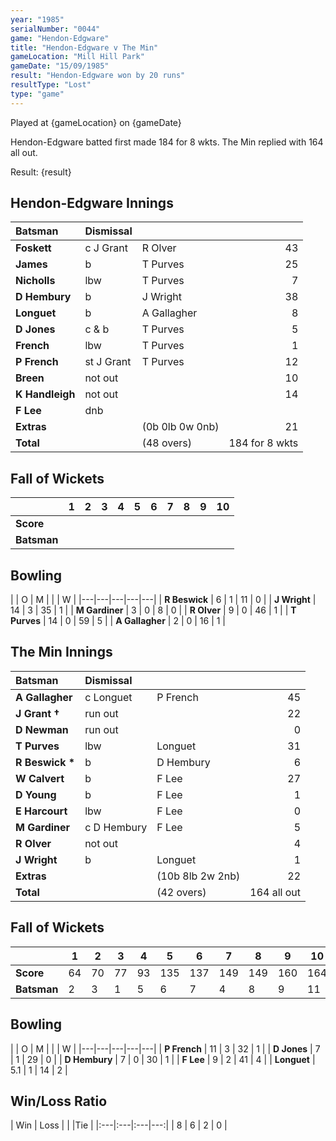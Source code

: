 ```yaml
---
year: "1985"
serialNumber: "0044"
game: "Hendon-Edgware"
title: "Hendon-Edgware v The Min"
gameLocation: "Mill Hill Park"
gameDate: "15/09/1985"
result: "Hendon-Edgware won by 20 runs"
resultType: "Lost"
type: "game"
---
```


Played at {gameLocation} on {gameDate} 

Hendon-Edgware batted first made 184 for 8 wkts. The Min replied with 164 all out.

Result: {result}
 
## Hendon-Edgware Innings

| Batsman | Dismissal |  |  |
|:---|:---|---|---:|
| **Foskett** | c J Grant | R Olver | 43 | 
| **James** | b | T Purves | 25 | 
| **Nicholls** | lbw | T Purves | 7 | 
| **D Hembury** | b | J Wright | 38 | 
| **Longuet** | b | A Gallagher | 8 | 
| **D Jones** | c & b | T Purves | 5 | 
| **French** | lbw | T Purves | 1 | 
| **P French** | st J Grant | T Purves | 12 | 
| **Breen** | not out |  | 10 | 
| **K Handleigh** | not out |  | 14 | 
| **F Lee** | dnb |  |  | 
| **Extras** | | (0b 0lb 0w 0nb) | 21 | 
| **Total** | | (48 overs) | 184 for 8 wkts | 

## Fall of Wickets

| | 1 | 2 | 3 | 4 | 5 | 6 | 7 | 8 | 9 | 10 |
|---|---|---|---|---|---|---|---|---|---|---|
| **Score** |  |  |  |  |  |  |  |  |  |  |
| **Batsman** |  |  |  |  |  |  |  |  |  |  |

## Bowling

| | O | M |  |  | W |
|---|---|---|---|---|
| **R Beswick** | 6 | 1 | 11 | 0 | 
| **J Wright** | 14 | 3 | 35 | 1 | 
| **M Gardiner** | 3 | 0 | 8 | 0 | 
| **R Olver** | 9 | 0 | 46 | 1 | 
| **T Purves** | 14 | 0 | 59 | 5 | 
| **A Gallagher** | 2 | 0 | 16 | 1 | 

## The Min Innings

| Batsman | Dismissal |  |  |
|:---|:---|---|---:|
| **A Gallagher** | c Longuet | P French | 45 | 
| **J Grant &#8224;** | run out |  | 22 | 
| **D Newman** | run out |  | 0 | 
| **T Purves** | lbw | Longuet | 31 | 
| **R Beswick &#42;** | b  | D Hembury | 6 | 
| **W Calvert** | b | F Lee | 27 | 
| **D Young** | b | F Lee | 1 | 
| **E Harcourt** | lbw | F Lee | 0 | 
| **M Gardiner** | c D Hembury | F Lee | 5 | 
| **R Olver** | not out |  | 4 | 
| **J Wright** | b | Longuet | 1 | 
| **Extras** | | (10b 8lb 2w 2nb) | 22 | 
| **Total** | | (42 overs) | 164 all out | 

## Fall of Wickets

| | 1 | 2 | 3 | 4 | 5 | 6 | 7 | 8 | 9 | 10 |
|---|---|---|---|---|---|---|---|---|---|---|
| **Score** | 64 | 70 | 77 | 93 | 135 | 137 | 149 | 149 | 160 | 164 | 
| **Batsman** | 2 | 3 | 1 | 5 | 6 | 7 | 4 | 8 | 9 | 11 | 

## Bowling

| | O | M |  |  | W |
|---|---|---|---|---|
| **P French** | 11 | 3 | 32 | 1 | 
| **D Jones** | 7 | 1 | 29 | 0 | 
| **D Hembury** | 7 | 0 | 30 | 1 | 
| **F Lee** | 9 | 2 | 41 | 4 | 
| **Longuet** | 5.1 | 1 | 14 | 2 |

## Win/Loss Ratio

| Win | Loss |  |  |Tie |
|:---|:---|:---|---:|
| 8 | 6 | 2 | 0 |